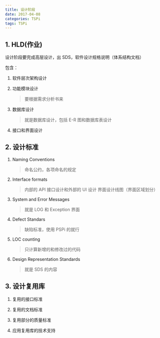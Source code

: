 ```yaml
---
title: 设计阶段
date: 2017-04-08
categories: TSPi
tags: TSPi
---
```


## 1. HLD(作业)

设计阶段要完成高层设计，出 SDS，软件设计规格说明（体系结构文档）

包含：

1. 软件层次架构设计
2. 功能模块设计

    > 要根据需求分析书来
3. 数据库设计

    > 就是数据库设计，包括 E-R 图和数据库表设计
4. 接口和界面设计

## 2. 设计标准

1. Naming Conventions

    >  命名公约，各项命名的规定
2. Interface formats

    > 内部的 API 接口设计和外部的 UI 设计
    > 界面设计线图（界面区域划分）
3. System and Error Messages

    > 就是 LOG 和 Exception 界面
4. Defect Standars

    > 缺陷标准，使用 PSPi 的就行
5. LOC counting

    > 只计算新增的和修改过的代码
6. Design Representation Standards

    > 就是 SDS 的内容

## 3. 设计复用库

1. 复用的接口标准

2. 复用的文档标准

3. 复用部分的质量标准

4. 应用复用库的技术支持
